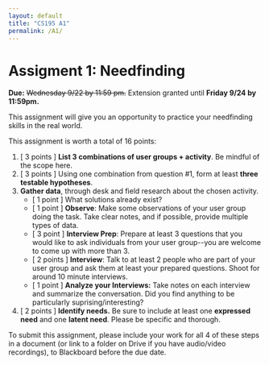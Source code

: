 ```yaml
---
layout: default
title: "CS195 A1"
permalink: /A1/
---
```


# Assigment 1: Needfinding
**Due:** ~~Wednesday 9/22 by 11:59 pm.~~ Extension granted until **Friday 9/24 by 11:59pm.**

This assignment will give you an opportunity to practice your needfinding skills in the real world.

This assignment is worth  a total of 16 points:

1. [ 3 points ] **List 3 combinations of user groups + activity**. Be mindful of the scope here.
2. [ 3 points ] Using one combination from question #1, form at least **three testable hypotheses**.
3. **Gather data**, through desk and field research about the chosen activity. 
    - [ 1 point ] What solutions already exist?
    - [ 1 point ] **Observe**: Make some observations of your user group doing the task. Take clear notes, and if possible, provide multiple types of data.
    - [ 3 point ] **Interview Prep**: Prepare at least 3 questions that you would like to ask individuals from your user group--you are welcome to come up with more than 3.
    - [ 2 points ] **Interview**: Talk to at least 2 people who are part of your user group and ask them at least your prepared questions. Shoot for around 10 minute interviews.
    - [ 1 point ] **Analyze your Interviews:** Take notes on each interview and summarize the conversation. Did you find anything to be particularly suprising/interesting?
4. [ 2 points ] **Identify needs.** Be sure to include at least one **expressed need** and one **latent need**. Please be specific and thorough.

To submit this assignment, please include your work for all 4 of these steps in a document (or link to a folder on Drive if you have audio/video recordings), 
to Blackboard before the due date. 
